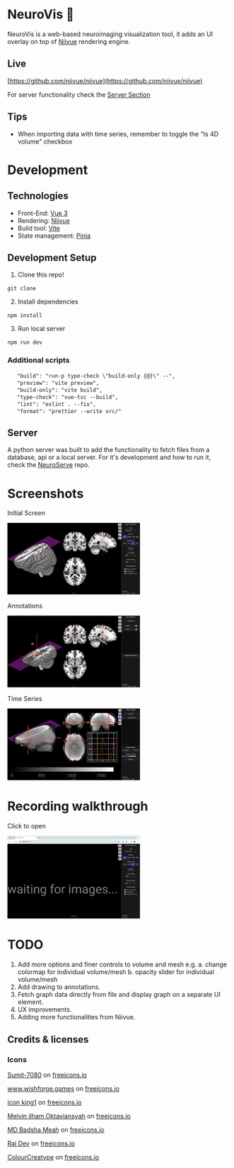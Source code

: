 # NeuroVis 🧠

NeuroVis is a web-based neuroimaging visualization tool, it adds an UI overlay on top of [Niivue](https://github.com/niivue/niivue) rendering engine.

## Live

[https://github.com/niivue/niivue](https://github.com/niivue/niivue)

For server functionality check the [Server Section](#server)

## Tips

- When importing data with time series, remember to toggle the "Is 4D volume" checkbox

# Development

## Technologies

- Front-End: [Vue 3](https://vuejs.org/)
- Rendering: [Niivue](https://github.com/niivue/niivue)
- Build tool: [Vite](https://vite.dev/)
- State management: [Pinia](https://pinia.vuejs.org/)

## Development Setup

1. Clone this repo!

```
git clone
```

2. Install dependencies

```
npm install
```

3. Run local server

```
npm run dev
```

### Additional scripts

```
   "build": "run-p type-check \"build-only {@}\" --",
   "preview": "vite preview",
   "build-only": "vite build",
   "type-check": "vue-tsc --build",
   "lint": "eslint . --fix",
   "format": "prettier --write src/"
```

## Server

A python server was built to add the functionality to fetch files from a database, api or a local server. For it's development and how to run it, check the [NeuroServe](https://github.com/Carnaux/NeuroServe) repo.

# Screenshots

Initial Screen

[<img src="./doc/images/initialScreen.png" width="300"/>]()

Annotations

[<img src="./doc/images/annotations.png" width="300"/>]()

Time Series

[<img src="./doc/images/timeSeries.png" width="300"/>]()

# Recording walkthrough

Click to open

[<img src="./doc/images/recordingThumb.png" width="300"/>](https://vimeo.com/1048624589/71d82750ca?share=copy)

# TODO

1. Add more options and finer controls to volume and mesh e.g.
   a. change colormap for individual volume/mesh
   b. opacity slider for individual volume/mesh
2. Add drawing to annotations.
3. Fetch graph data directly from file and display graph on a separate UI element.
4. UX improvements.
5. Adding more functionalities from Niivue.

## Credits & licenses

### Icons

<a class="link_pro" href="https://freeicons.io/provincial-electricity-authority/powerenergy-bolt-thunderbolt-electricity-icon-214946">Sumit-7080</a> on <a href="https://freeicons.io">freeicons.io</a>

<a class="link_pro" href="https://freeicons.io/line-hero-essentials/essentials-image-resize-scale-crop-icon-20459">www.wishforge.games</a> on <a href="https://freeicons.io">freeicons.io</a>

<a class="link_pro" href="https://freeicons.io/it-and-company-icons/it-animation-icon-icon">icon king1</a> on <a href="https://freeicons.io">freeicons.io</a>

<a class="link_pro" href="https://freeicons.io/essentials-user-interface/pencil-pen-edit-change-ui-icon-104267">Melvin ilham Oktaviansyah</a> on <a href="https://freeicons.io">freeicons.io</a>

<a class="link_pro" href="https://freeicons.io/basic-symbol/bin-remove-garbage-recycle-trash-delete-icon-38493">MD Badsha Meah</a> on <a href="https://freeicons.io">freeicons.io</a>

<a class="link_pro" href="https://freeicons.io/business-and-online-icons/eye-off-icon-icon">Raj Dev</a> on <a href="https://freeicons.io">freeicons.io</a>

<a class="link_pro" href="https://freeicons.io/science-and-education/intelligence-artificil-head-brain-mind-education-icon-523281">ColourCreatype</a> on <a href="https://freeicons.io">freeicons.io</a>
